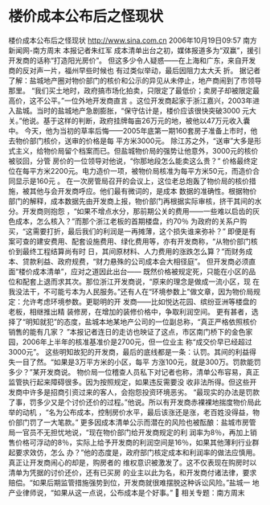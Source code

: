 # 楼价成本公布后之怪现状

楼价成本公布后之怪现状
http://www.sina.com.cn 2006年10月19日09:57 南方新闻网-南方周末
本报记者朱红军
成本清单出台之初，媒体报道多为“双赢”，援引开发商的话称“打造阳光房价”。
但这多少令人疑惑——在上海和广东，来自开发商的反对声一片，福州早些时候也
有过类似举动，最后因阻力太大夭 折。
据记者了解：盐城地产圈对物价部门的核价和公示的异见从未停止，地产商闹到了市领导那里。
“我们买土地时，政府搞市场化拍卖，只限定了最低价；卖房子却被限定最高价，这不公平。”一位外地开发商直言 。这位开发商起家于浙江嘉兴，2003年进入盐城。当时的盐城地产急剧膨胀，“保守估计是，楼价应该很快突破3000 元大关。”他说。基于这样的判断，政府挂牌每亩26万元的地，被他以47万元收入囊中。
今天，他为当初的草率后悔——2005年底第一期160套房子准备上市时，他去物价部门核价，送审的价格是每 平方米3000元。
除江苏之外，“送审”大多是形式主义，给物价局留个档案而已。但盐城物价局的强势让他意外，3000元的核价 被驳回，分管
房价的一位领导对他说，“你那地段怎么能卖这么贵？”
价格最终定位在每平方米2200元。电力造价一项，被物价局核准为每平方米50元，而造价合同显示是160元 。
在一次房管局召开的会议上，这位老总炮轰了物价局的核价措施，被其他与会开发商呼应。他们最有微词的，是成本 数据的准确性。根据物价部门的解释，成本数据先由开发商上报，物价部门再根据实际审核，挤干其间的水分。开发商则抱怨 ，“如果不增点水分，那前期公关的费用——一些难以启齿的灰色成本，怎么核入？”而那个浙江老板的首期楼盘，约70％ 为政府的关系户购买，“这需要打折，最后我们的利润是一再摊薄，这个损失谁来弥补？”
即便是有案可查的建安费用、配套设施费用、绿化费用等，亦有开发商称，“从物价部门核价到最终工程结算尚有时 日，其间原材料、人力费用的涨跌怎么算？”而财务成本、贷款利益、政府规费，“财力悬殊的公司成本会大相径庭”。
但开发商必须直面“楼价成本清单”，应对之道因此出台——
既然价格被规定死，只能在小区的品位和配套上退而求其次。那位浙江开发商说，“原来的理念是做成一流小区，现 在我没法干，不可能亏本为人民服务。”还有人在“环境参数上”做文章，因为物价局规定：允许考虑环境参数。更聪明的开 发商——比如悦达花园、缤纷亚洲等楼盘的老板，相继推出精
装修房，在增加的装修价格中，争取利润空间。
更有甚者，选择了“明知就犯”的态度，盐城本地某地产公司的一位副总称，“真正严格依照核价销售的能有几家？ ”本报记者连日的走访也映证了这点，市区南门桥下的金色家园，2006年上半年的核准基准价是2700元，但一位业主 称“成交价早已经超过3000元”。
这些明知故犯的开发商，最后的底线都是一条：认罚。其间的利益得失一目了然。“如果是3万平方米的小区，每平 方涨100元，就是300万。罚款能罚多少？”某开发商说。
物价局一位稽查人员私下对记者也称，清单公布容易，真正监管执行起来障碍很多。因为按照规定，如果违反需要没 收非法所得。但这些开发商中许多是招商引资过来的客人，会抱怨投资环境恶劣。
“最现实的办法是罚款了事，罚多少又是个讨价还价的过程。”他说。所以有开发商赤裸裸地揣度物价局此举的动机 ，“名为公布成本，控制房价水平，最后该涨还是涨，老百姓没得益，物价部门罚了一大笔款。”
更多因成本清单公示而潜在的风险也被酝酿：盐城市房管局一官员不无担忧地说，“现在物价部门给开发商规定的利 润率为8％，再加上销售价格可浮动的8％，实际上给予开发商的利润空间是16％，如果其他薄利行业群起要求效仿，怎么 办？”他的态度是，政府部门核定成本和利润率的做法应慎用。
真正让开发商闹心的却是，购房者的
维权意识被激发了。这不仅表现在购房时以清单为凭据的讨价还价，还有已买房 的业主以此为名，和开发商付诸法律，要求赔偿。“如果后期监管措施强势到位，开发商就很难摆脱这种诉讼风险。”盐城一 地产业律师说，“如果从这一点说，公布成本是个好事。”

相关专题：南方周末 

